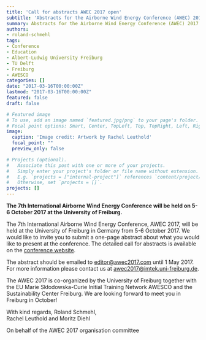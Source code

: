 ```yaml
---
title: 'Call for abstracts AWEC 2017 open'
subtitle: 'Abstracts for the Airborne Wind Energy Conference (AWEC) 2017 in Freiburg, 5-6 October 2017, can be submitted until 1 May 2017.'
summary: Abstracts for the Airborne Wind Energy Conference (AWEC) 2017 in Freiburg, 5-6 October 2017, can be submitted until 1 May 2017.
authors:
- roland-schmehl
tags:
- Conference
- Education
- Albert-Ludwig University Freiburg
- TU Delft
- Freiburg
- AWESCO
categories: []
date: "2017-03-16T00:00:00Z"
lastmod: "2017-03-16T00:00:00Z"
featured: false
draft: false

# Featured image
# To use, add an image named `featured.jpg/png` to your page's folder.
# Focal point options: Smart, Center, TopLeft, Top, TopRight, Left, Right, BottomLeft, Bottom, BottomRight
image:
  caption: 'Image credit: Artwork by Rachel Leuthold'
  focal_point: ""
  preview_only: false

# Projects (optional).
#   Associate this post with one or more of your projects.
#   Simply enter your project's folder or file name without extension.
#   E.g. `projects = ["internal-project"]` references `content/project/deep-learning/index.md`.
#   Otherwise, set `projects = []`.
projects: []
---
```


**The 7th International Airborne Wind Energy Conference will be held on 5-6 October 2017 at the University of Freiburg.**

The 7th International Airborne Wind Energy Conference, AWEC 2017, will be held at the University of Freiburg in Germany from 5-6 October 2017. We would like to invite you to submit a one-page abstract about what you would like to present at the conference. The detailed call for abstracts is available on the [conference website](http://awec2017.com/call-for-abstracts.html).

The abstract should be emailed to editor@awec2017.com until 1 May 2017. For more information please contact us at [awec2017@imtek.uni-freiburg.de](mailto:awec2017@imtek.uni-freiburg.de).

The AWEC 2017 is co-organized by the University of Freiburg together with the EU Marie Skłodowska-Curie Initial Training Network AWESCO and the Sustainability Center Freiburg. We are looking forward to meet you in Freiburg in October!

With kind regards,
Roland Schmehl,  
Rachel Leuthold and Moritz Diehl

On behalf of the AWEC 2017 organisation committee
